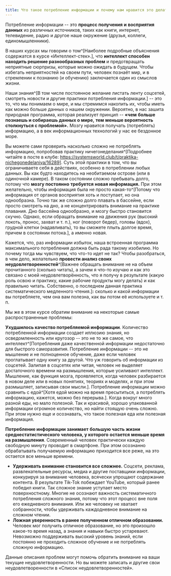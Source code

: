 ```yaml
---
title: Что такое потребление информации и почему нам нравится это делать
---
```


Потребление информации -- это **процесс получения** **и** **восприятия**
**данных** из различных источников, таких как книги, интернет,
телевидение, радио и другое наше окружение (друзья, коллеги,
единомышленники).

В наших курсах мы говорим о том^[Наиболее подробные
объяснения содержатся в курсе «Интеллект-стек».], что
**интеллект способен находить решение разнообразных проблем** и
предотвращать неприятные сюрпризы, которые можно ожидать в будущем.
Чтобы избегать неприятностей на своем пути, человек познаёт мир, и в
стремлении к познанию (и обучению) заключается один из смыслов жизни.

Наши знания^[В том числе постоянное желание листать
ленту соцсетей, смотреть новости и другие практики потребления
информации.] -- это то, что мы понимаем о мире, и мы
стремимся накопить их, чтобы иметь как можно больше данных о нашем
окружении. Вероятно, в нас зашита природная программа, которая реализует
принцип -- **«чем** **больше познаешь и собираешь данных о мире,**
**тем** **меньше вероятность** **столкнуться с проблемой».** Мозгу
нравится получать (потреблять) информацию, а в век информационных
технологий у нас ее бездонное море.

Вы можете сами проверить насколько сложно не потреблять информацию,
попробовав практику ничегонеделания^[Подробнее читайте в
посте в клубе:
<https://systemsworld.club/t/praktika-nichegonedelaniya/16289>].
Суть этой практики в том, что вы ограничиваете себя в действиях,
особенно в потреблении любых данных. Вы как будто находитесь на
необитаемом острове (или в одиночной камере). В таком состоянии сложно
пребывать долго, потому что **мозгу постоянно** **требуется** **новая
информация.** При этом желательно, чтобы информация была не просто
какая-то^[Потому что информация от органов восприятия
хоть и поступает, но она однообразна. Точно так же сложно долго плавать
в бассейне, если просто смотреть на дно, а не концентрировать внимание
на практике плавания. Дно бассейна однообразно, и мозгу быстро
становится скучно. Однако, если обращать внимание на движения рук
(высокий локоть, пронос, захват и т. п.), ног (поворот бедер), головы
(вдох), грудной клетки (надавливать), то вы сможете плыть долгое время,
причем в состоянии потока.], а именно новая.

Кажется, что, раз информации избыток, наша встроенная программа
максимального потребления должна быть рада такому изобилию. Но почему
тогда мы чувствуем, что что-то идет не так? Чтобы разобраться, в чем
дело, желательно **провести анализ своих
неудовлетворенностей**^[Важнее обращать внимание не на
объем прочитанного (сколько читать), а зачем я что-то изучаю и как это
связано с моей неудовлетворённость, что я получу в результате (какую
роль освою и практику, какие рабочие продукты могу делать) и как
правильно читать. Собственно, о последнем данная практика
систематического медленного чтения.]**:** сколько и какой
информации вы потребляете, чем она вам полезна, как вы потом её
используете и т. п.

Мы же в этом курсе обратим внимание на некоторые самые распространенные
проблемы:

**Ухудшилось качество потребляемой информации**. Количество потребленной
информации создает иллюзию знания, но осведомленность или кругозор --
это не то же самое, что интеллект^[Потребления даже
качественной информации недостаточно для быстрого саморазвития.
Потребление информации -- это не мышление и не полноценное обучение,
даже если человек проглатывает одну книгу за другой. Что уж говорить об
информации из соцсетей. Залипая в соцсетях или читая, человек не
выделяет достаточного времени на размышления, которые усиливают
интеллект. Мышление, как функция мозга, проявляется, когда человек
разбирается в новом деле или в новых понятиях, теориях и моделях, и при
этом размышляет, записывая свои мысли.]. Потребление
информации можно сравнить с едой^[Хотя едой можно на
время пресытиться, а потреблять информацию, кажется, можно без
перерыва.]. Когда вокруг много разной еды, но мало
полезной. Так и красивой, хорошо упакованной информации огромное
количество, но найти стоящую очень сложно. При этом нужно еще и
осознавать, что такое полезная еда или полезная информация.

**Потребление информации** **занимает** **большую часть жизни
среднестатистического человека, у которого** **остается** **меньше время
на размышления**. Современный человек практически каждую свободную
минуту проводит в смартфоне. При этом осознанно обрабатывать получаемую
информацию приходится все реже, на это остается все меньше времени.

-   **Удерживать внимание становится все сложнее.** Соцсети, реклама,
    развлекательные ресурсы, медиа и другие поставщики информации,
    конкурируя за внимание человека, всячески упрощают содержание
    контента. В результате Tik-Tok побеждает YouTube, который ранее
    победил книги. Так сложное знание уступает место поверхностному.
    Многие не осознают важность систематичного потребления сложного
    знания, потому что этот процесс вне поля его ежедневного внимания.
    Или же человеку не хватает собранности, чтобы удерживать
    каждодневное внимание на сложном чтении.
-   **Ложная уверенность в ранее полученном отличном образовании.**
    Человек мог получить отличное образование, но это произошло какое-то
    время назад, а знания и навыки быстро устаревают. Невозможно
    поддерживать высокий уровень знаний, если постоянно не проходить
    сложное обучение и не потреблять сложную информацию.

Данные описания проблем могут помочь обратить внимание на ваши текущие
неудовлетворенности. Но вы можете записать и другие свои
неудовлетворенности в «Список неудовлетворенностей».
